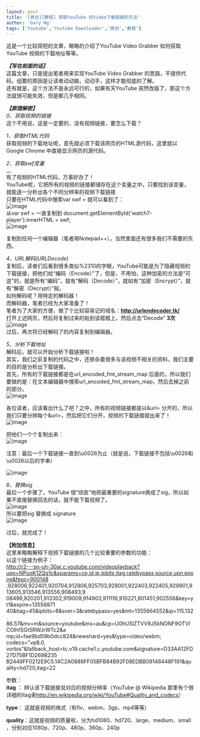 ```yaml
---
layout: post
title: '[原创][教程] 获取YouTube 的Video下载链接的方法'
author: 'Gary Ng'
tags: ['Youtube','Youtube Downloader','原创','教程']
---
```


这是一个比较简短的文章，略略的介绍了YouTube Video Grabber 如何获取YouTube 视频的下载地址等等。  
  
**_【写在前面的话】_**  
这篇文章，只是提出笔者用来实现YouTube Video Grabber 的思路，不提供代码，组要的原因是让读者动动脑，动动手，这样才能彻底的了解。  
还有就是，这个方法不是永远可行的，如果有天YouTube 突然改版了，那这个方法就很可能失效，但是都几乎相同。  
  
**_【原理解密】_**  
_0、获取视频的链接_  
这个不用说，这是一定要的，没有视频链接，要怎么下载？  
  
_1、获取HTML代码_  
获取视频的下载地址呢，首先就必须下载该网页的HTML源代码，这里就以Google Chrome 中直接显示网页的源代码。  
  
_2、获取swf变量_   
__  
有了视频的HTML代码，万事好办了！  
YouTube呢，它把所有的视频的链接都储存在这个变量之中，只要找到该变量，就能逐一分析出各个不同分辨率的视频下载链接  
只要在HTML代码中搜索var swf = 就可以看到了：  
![image](http://lh4.ggpht.com/-_Sxnb6b8M4c/UM3YgT9hkfI/AAAAAAAAC_8/KOmlyJBQJrM/image_thumb.png?imgmax=800)  
从var swf =  一直复制到 document.getElementById('watch7-player').innerHTML = swf;  
![image](http://lh5.ggpht.com/-DOSSrrq6J78/UM3YiBvf_mI/AAAAAAAADAI/BRH4hdP2Hz8/image_thumb%25255B1%25255D.png?imgmax=800)  
  
复制到任何一个编辑器（笔者用Notepad++），当然里面还有很多我们不需要的东西。  
  
_4、URL解码(URLDecode)_  
复制后，读者们后看到很多类似%2310的字眼，YouTube可能是为了隐藏视频的下载链接，把他们给“编码（Encode）”了，但是，不用怕，这种加密的方法是“可逆”的，就是所有“编码”，就有“解码（Decode）”，就如有“加密（Encrypt）”，就有“解密（Decrypt）”般。  
如何解码呢？用特定的解码器！  
而解码器，笔者已经为大家准备了！  
笔者为了大家的方便，做了个比较容易记的域名：**<http://urlendecoder.tk/>**  
打开上述网页，然后将复制过来的贴到该框框上，然后点击“Decode” **3次**  
![image](http://lh6.ggpht.com/-QAgksqCn70Y/UM3YkDN8PrI/AAAAAAAADAc/M8GUJaUXRUs/image_thumb%25255B4%25255D.png?imgmax=800)  
过后，再次将已经解码了的内容复制到编辑器。  
  
_5、分析下载地址_  
解码后，就可以开始分析下载链接啦！  
其实，我们之前复制的代码之中，还掺杂着很多与该视频不相关的资料，我们主要的目的是分析出下载链接。  
首先，所有的下载链接都是在url_encoded_fmt_stream_map 后面的，所以我们要做的是：在文本编辑器中搜索url_encoded_fmt_stream_map，然后去掉之前的部分。  
![image](http://lh5.ggpht.com/-xxkUtwUecss/UM3Ymaiut_I/AAAAAAAADAo/bRO_vGYRpCE/image_thumb%25255B5%25255D.png?imgmax=800)  
  
各位读者，应该看出什么了吧？之中，所有的视频链接都是以&url= 分开的，所以我们只要分辨每个&url=，然后把它们分开，视频的下载链接就出来了！  
![image](http://lh3.ggpht.com/-PG2DZFQXPAo/UM3YopQ3qVI/AAAAAAAADA4/2SYNhaGtiz8/image_thumb%25255B6%25255D.png?imgmax=800)  
  
把他们一个个复制出来：  
![image](http://lh3.ggpht.com/-SgqgwNlBNoQ/UM3YrD953WI/AAAAAAAADBM/vw2k0EUZWoQ/image_thumb%25255B10%25255D.png?imgmax=800)  
  
注意：最后一个下载链接一直到\u0026为止（就是说，下载链接不包括\u0026和\u0026以后的字串）  
  
![image](http://lh6.ggpht.com/-unk_pjseAwY/UM3YtG-gimI/AAAAAAAADBY/QBeDA-c7m1I/image_thumb%25255B7%25255D.png?imgmax=800)  
  
_6、替换sig_  
最后一个步骤了，YouTube 很“顽皮”地把最重要的signature换成了sig，所以如果不直接替换回去的话，就不能下载视频了。  
![image](http://lh3.ggpht.com/-mBVZieLXSBg/UM3YvZpoXrI/AAAAAAAADBo/z9X20T6gYnc/image_thumb%25255B11%25255D.png?imgmax=800)  
所以要把sig 替换成 signature  
![image](http://lh4.ggpht.com/-cZqQboYklMk/UM3YxHy6ifI/AAAAAAAADB4/BjcQ4ouxOH0/image_thumb%25255B12%25255D.png?imgmax=800)  
  
过后，就完成了！  
  
**【附加信息】**  
这里来略略解释下视频下载链接的几个比较重要的参数的功能：  
以这个链接为例子：  
http://r2---sn-uh-30ar.c.youtube.com/videoplayback?upn=NPuqK12Qg1c&sparams=cp,id,ip,ipbits,itag,ratebypass,source,upn,expire&fexp=900148  
,928006,922401,920704,912806,925703,928001,922403,922405,929901,913605,913546,913556,908493,9  
08496,920201,913302,919009,914903,911116,910221,901451,902556&key=yt1&expire=13556871  
40&itag=45&ipbits=8&sver=3&ratebypass=yes&mt=1355664552&ip=115.132.  
86.57&mv=m&source=youtube&ms=au&cp=U0hUSlZTVV9JSkNONF9OTVlCOlhfSGt5RWJrWTc2&a  
mp;id=fae9bd59b0dcc824&newshard=yes&type=video/webm; codecs="vp8.0,   
vorbis"&fallback_host=tc.v19.cache1.c.youtube.com&signature=D33AA12FD27D75BF1D269B235  
B2449FF0212E9C5.14C2A0886FF05BFB84B92F08EDBB09146448F191&quality=hd720,itag=22  
  
参数：  
**itag** ： 辨认该下载链接说对应的视频分辨率（YouTube @ Wikipedia 那里有个很详细的itag表<http://en.wikipedia.org/wiki/YouTube#Quality_and_codecs>）  
  
**type**： 这就是视频的格式（有flv、webm、3gp、mp4等等）  
  
**quality**：这就是视频的质量啦，分为hd1080、hd720、large、medium、small ，分别对应1080p、720p、480p、360p、240p  
  

